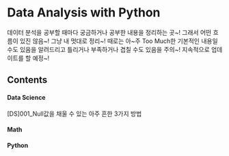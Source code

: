 # Data Analysis with Python

데이터 분석을 공부할 때마다 궁금하거나 공부한 내용을 정리하는 곳~! 그래서 어떤 흐름이 있진 않음~! 그냥 내 멋대로 정리~!
때로는 아~주 Too Much한 기본적인 내용일 수도 있음을 알려드리고 틀리거나 부족하거나 겹칠 수도 있음을 주의~!
지속적으로 업데이트를 할 예정~!



## Contents

#### Data Science

[DS]001_Null값을 채울 수 있는 아주 흔한 3가지 방법







#### Math









#### Python
